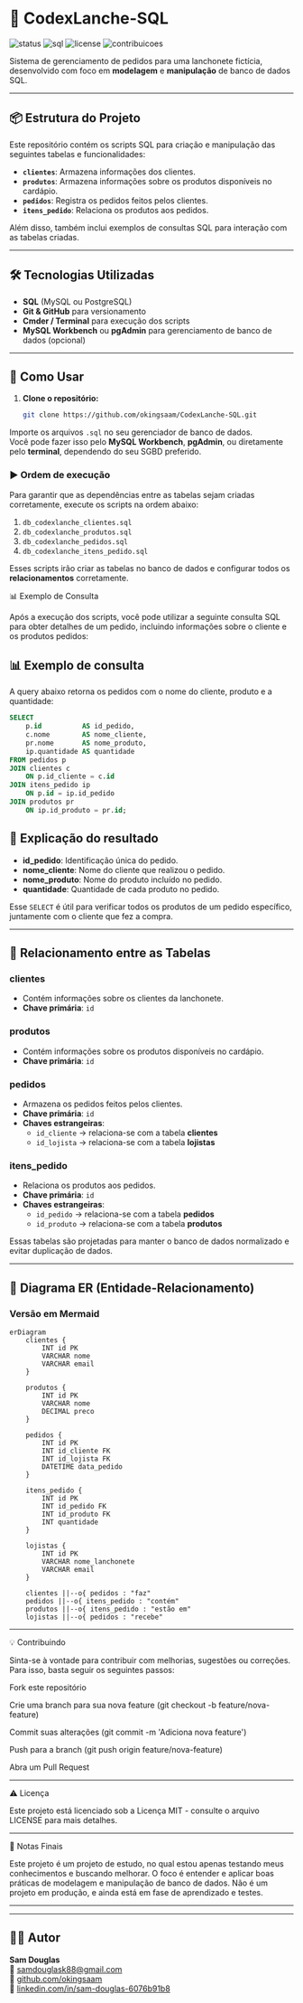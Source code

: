 # 🍔 CodexLanche-SQL

![status](https://img.shields.io/badge/status-em%20desenvolvimento-yellow)
![sql](https://img.shields.io/badge/DB-MySQL%20%7C%20PostgreSQL-blue)
![license](https://img.shields.io/badge/license-MIT-green)
![contribuicoes](https://img.shields.io/badge/contribui%C3%A7%C3%B5es-bem%20vindas-brightgreen)

Sistema de gerenciamento de pedidos para uma lanchonete fictícia, desenvolvido com foco em **modelagem** e **manipulação** de banco de dados SQL.

---

## 📦 Estrutura do Projeto

Este repositório contém os scripts SQL para criação e manipulação das seguintes tabelas e funcionalidades:

- **`clientes`**: Armazena informações dos clientes.  
- **`produtos`**: Armazena informações sobre os produtos disponíveis no cardápio.  
- **`pedidos`**: Registra os pedidos feitos pelos clientes.  
- **`itens_pedido`**: Relaciona os produtos aos pedidos.  

Além disso, também inclui exemplos de consultas SQL para interação com as tabelas criadas.

---

## 🛠️ Tecnologias Utilizadas

- **SQL** (MySQL ou PostgreSQL)  
- **Git & GitHub** para versionamento  
- **Cmder / Terminal** para execução dos scripts  
- **MySQL Workbench** ou **pgAdmin** para gerenciamento de banco de dados (opcional)  

---

## 🚀 Como Usar

1. **Clone o repositório:**
   ```bash
   git clone https://github.com/okingsaam/CodexLanche-SQL.git


Importe os arquivos `.sql` no seu gerenciador de banco de dados.  
Você pode fazer isso pelo **MySQL Workbench**, **pgAdmin**, ou diretamente pelo **terminal**, dependendo do seu SGBD preferido.

### ▶️ Ordem de execução
Para garantir que as dependências entre as tabelas sejam criadas corretamente, execute os scripts na ordem abaixo:

1. `db_codexlanche_clientes.sql`  
2. `db_codexlanche_produtos.sql`  
3. `db_codexlanche_pedidos.sql`  
4. `db_codexlanche_itens_pedido.sql`  

Esses scripts irão criar as tabelas no banco de dados e configurar todos os **relacionamentos** corretamente.

📊 Exemplo de Consulta

Após a execução dos scripts, você pode utilizar a seguinte consulta SQL para obter detalhes de um pedido, incluindo informações sobre o cliente e os produtos pedidos:

## 📊 Exemplo de consulta

A query abaixo retorna os pedidos com o nome do cliente, produto e a quantidade:

```sql
SELECT 
    p.id          AS id_pedido, 
    c.nome        AS nome_cliente, 
    pr.nome       AS nome_produto, 
    ip.quantidade AS quantidade
FROM pedidos p
JOIN clientes c 
    ON p.id_cliente = c.id
JOIN itens_pedido ip 
    ON p.id = ip.id_pedido
JOIN produtos pr 
    ON ip.id_produto = pr.id;
```
## 🔎 Explicação do resultado

- **id_pedido**: Identificação única do pedido.  
- **nome_cliente**: Nome do cliente que realizou o pedido.  
- **nome_produto**: Nome do produto incluído no pedido.  
- **quantidade**: Quantidade de cada produto no pedido.  

Esse `SELECT` é útil para verificar todos os produtos de um pedido específico, juntamente com o cliente que fez a compra.  

---

## 🧩 Relacionamento entre as Tabelas

### **clientes**
- Contém informações sobre os clientes da lanchonete.  
- **Chave primária**: `id`

### **produtos**
- Contém informações sobre os produtos disponíveis no cardápio.  
- **Chave primária**: `id`

### **pedidos**
- Armazena os pedidos feitos pelos clientes.  
- **Chave primária**: `id`  
- **Chaves estrangeiras**:  
  - `id_cliente` → relaciona-se com a tabela **clientes**  
  - `id_lojista` → relaciona-se com a tabela **lojistas**

### **itens_pedido**
- Relaciona os produtos aos pedidos.  
- **Chave primária**: `id`  
- **Chaves estrangeiras**:  
  - `id_pedido` → relaciona-se com a tabela **pedidos**  
  - `id_produto` → relaciona-se com a tabela **produtos**

Essas tabelas são projetadas para manter o banco de dados normalizado e evitar duplicação de dados.  

---

## 📐 Diagrama ER (Entidade-Relacionamento)



### Versão em Mermaid
```mermaid
erDiagram
    clientes {
        INT id PK
        VARCHAR nome
        VARCHAR email
    }

    produtos {
        INT id PK
        VARCHAR nome
        DECIMAL preco
    }

    pedidos {
        INT id PK
        INT id_cliente FK
        INT id_lojista FK
        DATETIME data_pedido
    }

    itens_pedido {
        INT id PK
        INT id_pedido FK
        INT id_produto FK
        INT quantidade
    }

    lojistas {
        INT id PK
        VARCHAR nome_lanchonete
        VARCHAR email
    }

    clientes ||--o{ pedidos : "faz"
    pedidos ||--o{ itens_pedido : "contém"
    produtos ||--o{ itens_pedido : "estão em"
    lojistas ||--o{ pedidos : "recebe"

```
---

💡 Contribuindo

Sinta-se à vontade para contribuir com melhorias, sugestões ou correções. Para isso, basta seguir os seguintes passos:

Fork este repositório

Crie uma branch para sua nova feature (git checkout -b feature/nova-feature)

Commit suas alterações (git commit -m 'Adiciona nova feature')

Push para a branch (git push origin feature/nova-feature)

Abra um Pull Request

---

⚠️ Licença

Este projeto está licenciado sob a Licença MIT - consulte o arquivo LICENSE para mais detalhes.

---

📝 Notas Finais

Este projeto é um projeto de estudo, no qual estou apenas testando meus conhecimentos e buscando melhorar.
O foco é entender e aplicar boas práticas de modelagem e manipulação de banco de dados.
Não é um projeto em produção, e ainda está em fase de aprendizado e testes.

---

---

## 👨‍💻 Autor

**Sam Douglas**  
📧 samdouglask88@gmail.com  
🐙 [github.com/okingsaam](https://github.com/okingsaam)  
🔗 [linkedin.com/in/sam-douglas-6076b91b8](https://linkedin.com/in/sam-douglas-6076b91b8)  


